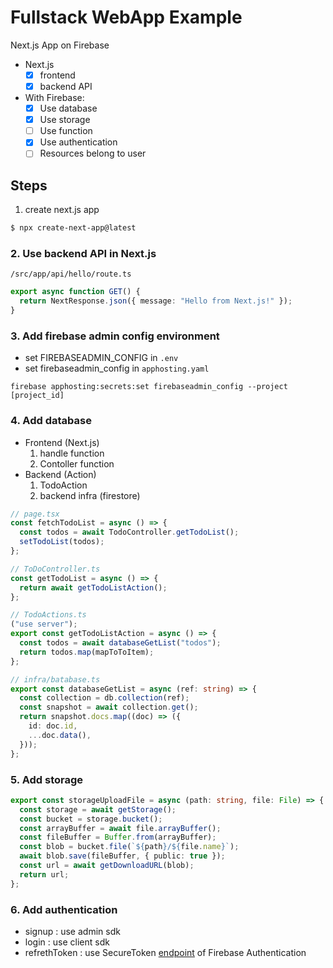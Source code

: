 # Fullstack WebApp Example

Next.js App on Firebase

- Next.js
  - [x] frontend
  - [x] backend API
- With Firebase:
  - [x] Use database
  - [x] Use storage
  - [ ] Use function
  - [x] Use authentication
  - [ ] Resources belong to user

## Steps

1. create next.js app

```bash
$ npx create-next-app@latest
```

### 2. Use backend API in Next.js

`/src/app/api/hello/route.ts`

```ts
export async function GET() {
  return NextResponse.json({ message: "Hello from Next.js!" });
}
```

### 3. Add firebase admin config environment

- set FIREBASEADMIN_CONFIG in `.env`
- set firebaseadmin_config in `apphosting.yaml`

```shell
firebase apphosting:secrets:set firebaseadmin_config --project [project_id]
```

### 4. Add database

- Frontend (Next.js)
  1. handle function
  2. Contoller function
- Backend (Action)
  1. TodoAction
  2. backend infra (firestore)

```ts
// page.tsx
const fetchTodoList = async () => {
  const todos = await TodoController.getTodoList();
  setTodoList(todos);
};

// ToDoController.ts
const getTodoList = async () => {
  return await getTodoListAction();
};

// TodoActions.ts
("use server");
export const getTodoListAction = async () => {
  const todos = await databaseGetList("todos");
  return todos.map(mapToToItem);
};

// infra/batabase.ts
export const databaseGetList = async (ref: string) => {
  const collection = db.collection(ref);
  const snapshot = await collection.get();
  return snapshot.docs.map((doc) => ({
    id: doc.id,
    ...doc.data(),
  }));
};
```

### 5. Add storage

```ts
export const storageUploadFile = async (path: string, file: File) => {
  const storage = await getStorage();
  const bucket = storage.bucket();
  const arrayBuffer = await file.arrayBuffer();
  const fileBuffer = Buffer.from(arrayBuffer);
  const blob = bucket.file(`${path}/${file.name}`);
  await blob.save(fileBuffer, { public: true });
  const url = await getDownloadURL(blob);
  return url;
};
```

### 6. Add authentication

- signup : use admin sdk
- login : use client sdk
- refrethToken : use SecureToken [endpoint](https://securetoken.googleapis.com/v1/token) of Firebase Authentication
